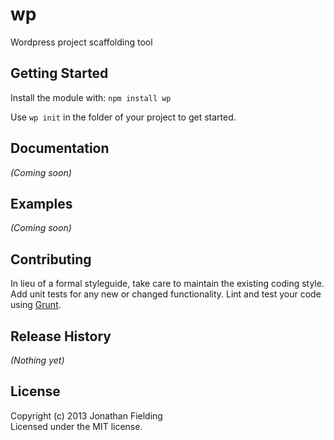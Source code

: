 # wp

Wordpress project scaffolding tool

## Getting Started
Install the module with: `npm install wp`

Use `wp init` in the folder of your project to get started.

## Documentation
_(Coming soon)_

## Examples
_(Coming soon)_

## Contributing
In lieu of a formal styleguide, take care to maintain the existing coding style. Add unit tests for any new or changed functionality. Lint and test your code using [Grunt](http://gruntjs.com/).

## Release History
_(Nothing yet)_

## License
Copyright (c) 2013 Jonathan Fielding  
Licensed under the MIT license.
